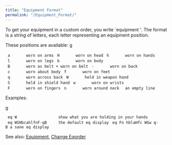 ```yaml
---
title: "Equipment Format"
permalink: "/Equipment_Format/"
---
```


To get your equipment in a custom order, you write \`equipment
<format>'. The format is a string of letters, each letter representing
an equipment position.

These positions are available: <nowiki>g

` a       worn on arms`
` H       worn on head`
` h       worn on hands`
` l       worn on legs`
` b       worn on body`
` B       worn as belt + worn on belt`
` -       worn on back`
` c       worn about body`
` f       worn on feet`
` q       worn across back`
` W       held in weapon hand`
` S       held in shield hand`
` w       worn on wrists`
` F       worn on fingers`
` n       worn around neck`
` `<space>` an empty line`

</pre>

Examples:

<nowiki>g

` eq W                  show what you are holding in your hands`
` eq WSHbcahlfnF-qB     the default eq display`
` eq Fn hblaHfc WSw q-B a sane eq display`

</pre>

See also: [Equipment](Equipment "wikilink"), [Change
Eqorder](Change_Eqorder "wikilink")